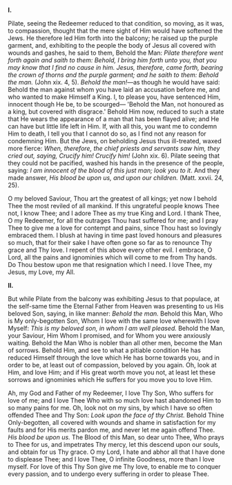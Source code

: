 
**I\.**

Pilate, seeing the Redeemer reduced to that condition, so moving, as it was, to compassion, thought that the mere sight of Him would have softened the Jews. He therefore led Him forth into the balcony; he raised up the purple garment, and, exhibiting to the people the body of Jesus all covered with wounds and gashes, he said to them, Behold the Man: *Pilate therefore went forth again and saith to them: Behold, I bring him forth unto you, that you may know that I find no cause in him. Jesus, therefore, came forth, bearing the crown of thorns and the purple garment; and he saith to them: Behold the man.* (John xix. 4, 5). *Behold the man!*—as though he would have said: Behold the man against whom you have laid an accusation before me, and who wanted to make Himself a King. I, to please you, have sentenced Him, innocent though He be, to be scourged— \'Behold the Man, not honoured as a king, but covered with disgrace.\' Behold Him now, reduced to such a state that He wears the appearance of a man that has been flayed alive; and He can have but little life left in Him. If, with all this, you want me to condemn Him to death, I tell you that I cannot do so, as I find not any reason for condemning Him. But the Jews, on beholding Jesus thus ill-treated, waxed more fierce: *When, therefore, the chief priests and servants saw him, they cried out, saying, Crucify him! Crucify him!* (John xix. 6). Pilate seeing that they could not be pacified, washed his hands in the presence of the people, saying: *I am innocent of the blood of this just man; look you to it*. And they made answer, *His blood be upon us, and upon our children.* (Matt. xxvii. 24, 25).

O my beloved Saviour, Thou art the greatest of all kings; yet now I behold Thee the most reviled of all mankind. If this ungrateful people knows Thee not, I know Thee; and I adore Thee as my true King and Lord. I thank Thee, O my Redeemer, for all the outrages Thou hast suffered for me; and I pray Thee to give me a love for contempt and pains, since Thou hast so lovingly embraced them. I blush at having in time past loved honours and pleasures so much, that for their sake I have often gone so far as to renounce Thy grace and Thy love. I repent of this above every other evil. I embrace, O Lord, all the pains and ignominies which will come to me from Thy hands. Do Thou bestow upon me that resignation which I need. I love Thee, my Jesus, my Love, my All.

**II\.**

But while Pilate from the balcony was exhibiting Jesus to that populace, at the self-same time the Eternal Father from Heaven was presenting to us His beloved Son, saying, in like manner: *Behold the man.* Behold this Man, Who is My only-begotten Son, Whom I love with the same love wherewith I love Myself: *This is my beloved son, in whom I am well pleased.* Behold the Man, your Saviour, Him Whom I promised, and for Whom you were anxiously waiting. Behold the Man Who is nobler than all other men, become the Man of sorrows. Behold Him, and see to what a pitiable condition He has reduced Himself through the love which He has borne towards you, and in order to be, at least out of compassion, beloved by you again. Oh, look at Him, and love Him; and if His great worth move you not, at least let these sorrows and ignominies which He suffers for you move you to love Him.

Ah, my God and Father of my Redeemer, I love Thy Son, Who suffers for love of me; and I love Thee Who with so much love hast abandoned Him to so many pains for me. Oh, look not on my sins, by which I have so often offended Thee and Thy Son: *Look upon the face of thy Christ.* Behold Thine Only-begotten, all covered with wounds and shame in satisfaction for my faults and for His merits pardon me, and never let me again offend Thee. *His blood be upon us.* The Blood of this Man, so dear unto Thee, Who prays to Thee for us, and impetrates Thy mercy, let this descend upon our souls, and obtain for us Thy grace. O my Lord, I hate and abhor all that I have done to displease Thee; and I love Thee, O infinite Goodness, more than I love myself. For love of this Thy Son give me Thy love, to enable me to conquer every passion, and to undergo every suffering in order to please Thee.

